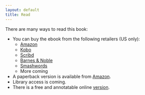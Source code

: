 ```yaml
---
layout: default
title: Read
---
```


There are many ways to read this book:

  - You can buy the ebook from the following retailers (US only):
    <ul class="retailer-list">
      <li><a href="https://www.amazon.com/Ascetic-Programmer-asceticism-benefits-programming-ebook/dp/B0BT3Q7P94">Amazon</a></li>
      <li><a href="https://www.kobo.com/us/en/ebook/the-ascetic-programmer">Kobo</a></li>
      <li><a href="https://www.scribd.com/book/623410740/The-Ascetic-Programmer">Scribd</a></li>
      <li><a href="https://www.barnesandnoble.com/w/the-ascetic-programmer-antonio-piccolboni/1143010154?ean=2940166838643">Barnes & Noble</a></li>
      <li><a href="https://www.smashwords.com/books/view/1334692">Smashwords</a></li>
      <li>More coming</li>
    </ul>
  - A paperback version is available from <a href="https://www.amazon.com/Ascetic-Programmer-asceticism-benefits-programming/dp/B0BTMBXRVX">Amazon</a>.
  - Library access is coming.
  - There is a free and annotatable online <a href="book">version</a>.
